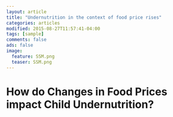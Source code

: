 ```yaml
---
layout: article
title: "Undernutrition in the context of food price rises"
categories: articles
modified: 2015-08-27T11:57:41-04:00
tags: [sample]
comments: false
ads: false
image:
  feature: SSM.png
  teaser: SSM.png
---
```


# How do Changes in Food Prices impact Child Undernutrition?




